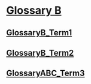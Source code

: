 # [Glossary B](#glossary-b)

## [GlossaryB\_Term1](#glossaryb_term1)

## [GlossaryB\_Term2](#glossaryb_term2)

## [GlossaryABC\_Term3](#glossaryabc_term3)
